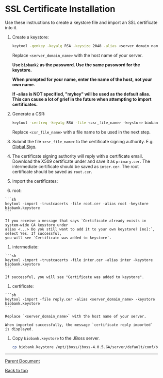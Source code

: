 # SSL Certificate Installation

Use these instructions to create a keystore file and import an SSL certificate into it.

1.  Create a keystore:

    ```sh
    keytool -genkey -keyalg RSA -keysize 2048 -alias <server_domain_name> -keystore biobank.keystore
    ```

    Replace `<server_domain_name>` with the host name of your server.

    **Use `biobank2` as the password. Use the same password for the keystore.**

    **When prompted for your name, enter the name of the host, not your own name.**

    **If -alias is NOT specified, "mykey" will be used as the default alias.  This can cause a lot
    of grief in the future when attempting to import certificates.**

1.  Generate a CSR:

    ```sh
    keytool -certreq -keyalg RSA -file <csr_file_name> -keystore biobank.keystore
    ```

    Replace `<csr_file_name>` with a file name to be used in the next step.

1.  Submit the file `<csr_file_name>` to the certificate signing authority. E.g.
    [Global Sign](https://system.globalsign.com/bm/public/certificate/poporder.do?domain=7ff3ae40cf752700e377eee8c1545d2796be16ea).

1.  The certificate signing authority will reply with a certificate email.  Download the X509 certificate
    under and save it as `primary.cer`. The intermediate certificate should be saved as
    `inter.cer`. The root certificate should be saved as `root.cer`.

1.  Import the certificates:

  1. root:

    ```sh
    keytool -import -trustcacerts -file root.cer -alias root -keystore biobank.keystore
    ```

    If you receive a message that says `Certificate already exists in system-wide CA keystore under
    alias <...> Do you still want to add it to your own keystore? [no]:`, select Yes. If successful,
    you will see `Certificate was added to keystore`.

  1. intermediate:

    ```sh
    keytool -import -trustcacerts -file inter.cer -alias inter -keystore biobank.keystore
    ```

    If successful, you will see "Certificate was added to keystore".

  1. certificate:

    ```sh
    keytool -import -file reply.cer -alias <server_domain_name> -keystore biobank.keystore
    ```

    Replace `<server_domain_name>` with the host name of your server.

    When imported successfully, the message `certificate reply imported` is displayed.

1.  Copy `biobank.keystore` to the JBoss server.

    ```sh
    cp biobank.keystore /opt/jboss/jboss-4.0.5.GA/server/default/conf/biobank.keystore
    ```

****

[Parent Document](server_installation.md)

[Back to top](../README.md)
